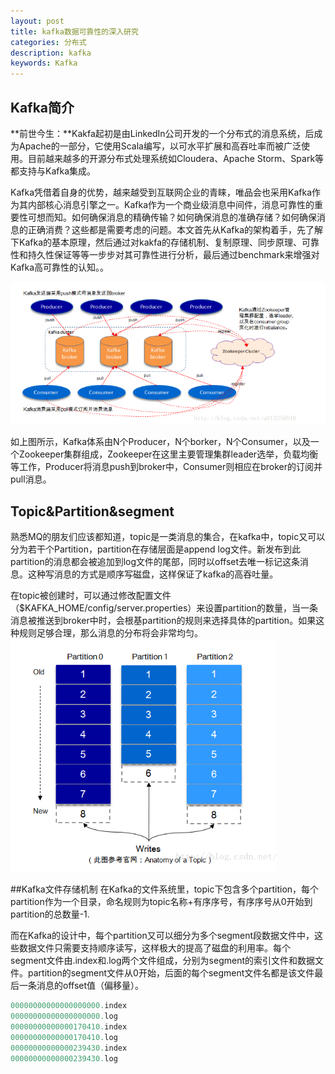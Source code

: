```yaml
---
layout: post
title: kafka数据可靠性的深入研究
categories: 分布式
description: kafka
keywords: Kafka
---
```


## Kafka简介

**前世今生：**Kakfa起初是由LinkedIn公司开发的一个分布式的消息系统，后成为Apache的一部分，它使用Scala编写，以可水平扩展和高吞吐率而被广泛使用。目前越来越多的开源分布式处理系统如Cloudera、Apache Storm、Spark等都支持与Kafka集成。

Kafka凭借着自身的优势，越来越受到互联网企业的青睐，唯品会也采用Kafka作为其内部核心消息引擎之一。Kafka作为一个商业级消息中间件，消息可靠性的重要性可想而知。如何确保消息的精确传输？如何确保消息的准确存储？如何确保消息的正确消费？这些都是需要考虑的问题。本文首先从Kafka的架构着手，先了解下Kafka的基本原理，然后通过对kakfa的存储机制、复制原理、同步原理、可靠性和持久性保证等等一步步对其可靠性进行分析，最后通过benchmark来增强对Kafka高可靠性的认知。。

![](/images/kafka.png)

如上图所示，Kafka体系由N个Producer，N个borker，N个Consumer，以及一个Zookeeper集群组成，Zookeeper在这里主要管理集群leader选举，负载均衡等工作，Producer将消息push到broker中，Consumer则相应在broker的订阅并pull消息。

## Topic&Partition&segment
熟悉MQ的朋友们应该都知道，topic是一类消息的集合，在kafka中，topic又可以分为若干个Partition，partition在存储层面是append log文件。新发布到此partition的消息都会被追加到log文件的尾部，同时以offset去唯一标记这条消息。这种写消息的方式是顺序写磁盘，这样保证了kafka的高吞吐量。

在topic被创建时，可以通过修改配置文件（$KAFKA_HOME/config/server.properties）来设置partition的数量，当一条消息被推送到broker中时，会根基partition的规则来选择具体的partition。如果这种规则足够合理，那么消息的分布将会非常均匀。
![](/images/kafka1.png)

##Kafka文件存储机制
在Kafka的文件系统里，topic下包含多个partition，每个partition作为一个目录，命名规则为topic名称+有序序号，有序序号从0开始到partition的总数量-1.

而在Kafka的设计中，每个partition又可以细分为多个segment段数据文件中，这些数据文件只需要支持顺序读写，这样极大的提高了磁盘的利用率。每个segment文件由.index和.log两个文件组成，分别为segment的索引文件和数据文件。partition的segment文件从0开始，后面的每个segment文件名都是该文件最后一条消息的offset值（偏移量）。



```java
00000000000000000000.index
00000000000000000000.log
00000000000000170410.index
00000000000000170410.log
00000000000000239430.index
00000000000000239430.log
```

